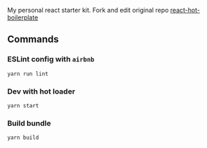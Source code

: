 My personal react starter kit. 
Fork and edit original repo [react-hot-boilerplate](https://github.com/gaearon/react-hot-boilerplate/tree/next)

## Commands

### ESLint config with `airbnb`
`yarn run lint`

### Dev with hot loader
`yarn start`

### Build bundle
`yarn build`